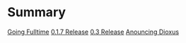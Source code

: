 # Summary

[Going Fulltime](fulltime.md)
[0.1.7 Release](release_0_1_7.md)
[0.3 Release](release_03.md)
[Anouncing Dioxus](release.md)

